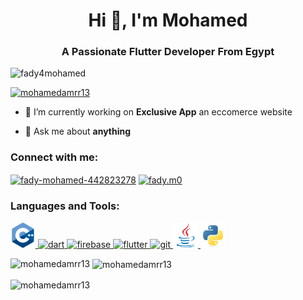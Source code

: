 <h1 align="center">Hi 👋, I'm Mohamed</h1>
<h3 align="center">A Passionate Flutter Developer From Egypt</h3>

<p align="left"> <img src="https://komarev.com/ghpvc/?username=fady4mohamed&label=Profile%20views&color=0e75b6&style=flat" alt="fady4mohamed" /> </p>

<p align="left"> <a href="https://github.com/ryo-ma/github-profile-trophy"><img src="https://github-profile-trophy.vercel.app/?username=mohamedamrr13" alt="mohamedamrr13" /></a> </p>

- 🔭 I’m currently working on **Exclusive App** an eccomerce website

- 💬 Ask me about **anything**

<h3 align="left">Connect with me:</h3>
<p align="left">
<a href="www.linkedin.com/in/mohamed-amr-66774922" target="blank"><img align="center" src="https://raw.githubusercontent.com/rahuldkjain/github-profile-readme-generator/master/src/images/icons/Social/linked-in-alt.svg" alt="fady-mohamed-442823278" height="30" width="40" /></a>
<a href="https://fb.com/fady.m0" target="blank"><img align="center" src="https://raw.githubusercontent.com/rahuldkjain/github-profile-readme-generator/master/src/images/icons/Social/facebook.svg" alt="fady.m0" height="30" width="40" /></a>
</p>

<h3 align="left">Languages and Tools:</h3>
<p align="left"> <a href="https://www.w3schools.com/cpp/" target="_blank" rel="noreferrer"> <img src="https://raw.githubusercontent.com/devicons/devicon/master/icons/cplusplus/cplusplus-original.svg" alt="cplusplus" width="40" height="40"/> </a> <a href="https://dart.dev" target="_blank" rel="noreferrer"> <img src="https://www.vectorlogo.zone/logos/dartlang/dartlang-icon.svg" alt="dart" width="40" height="40"/> </a> <a href="https://firebase.google.com/" target="_blank" rel="noreferrer"> <img src="https://www.vectorlogo.zone/logos/firebase/firebase-icon.svg" alt="firebase" width="40" height="40"/> </a> <a href="https://flutter.dev" target="_blank" rel="noreferrer"> <img src="https://www.vectorlogo.zone/logos/flutterio/flutterio-icon.svg" alt="flutter" width="40" height="40"/> </a> <a href="https://git-scm.com/" target="_blank" rel="noreferrer"> <img src="https://www.vectorlogo.zone/logos/git-scm/git-scm-icon.svg" alt="git" width="40" height="40"/> </a> <a href="https://www.java.com" target="_blank" rel="noreferrer"> <img src="https://raw.githubusercontent.com/devicons/devicon/master/icons/java/java-original.svg" alt="java" width="40" height="40"/> </a> <a href="https://www.python.org" target="_blank" rel="noreferrer"> <img src="https://raw.githubusercontent.com/devicons/devicon/master/icons/python/python-original.svg" alt="python" width="40" height="40"/> </a> </p>

<p><img align="left" src="https://github-readme-stats.vercel.app/api/top-langs?username=mohamedamrr13&show_icons=true&locale=en&layout=compact" alt="mohamedamrr13" /></p>

<p>&nbsp;<img align="center" src="https://github-readme-stats.vercel.app/api?username=mohamedamrr13&show_icons=true&locale=en" alt="mohamedamrr13" /></p>

<p><img align="center" src="https://github-readme-streak-stats.herokuapp.com/?user=mohamedamrr13&" alt="mohamedamrr13" /></p>
